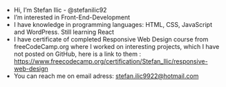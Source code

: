 - Hi, I’m Stefan Ilic - @stefanilic92
-  I’m interested in Front-End-Development
-  I have knowledge in programming languages: HTML, CSS, JavaScript and WordPress. Still learning React
-  I have certificate of completed Responsive Web Design course from freeCodeCamp.org where I worked on interesting projects, which I have not posted on GitHub, here is a link to them : https://www.freecodecamp.org/certification/Stefan_Ilic/responsive-web-design 
-  You can reach me on email adress: stefan.ilic9922@hotmail.com

<!---
stefanilic92/stefanilic92 is a ✨ special ✨ repository because its `README.md` (this file) appears on your GitHub profile.
You can click the Preview link to take a look at your changes.
--->

